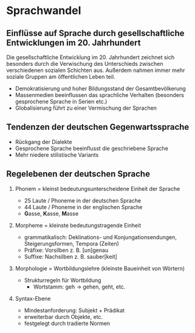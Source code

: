 # Sprachwandel

## Einflüsse auf Sprache durch gesellschaftliche Entwicklungen im 20. Jahrhundert

Die gesellschaftliche Entwicklung im 20. Jahrhundert zeichnet sich besonders durch die Verwischung des Unterschieds zwischen verschiedenen sozialen Schichten aus. Außerdem nahmen immer mehr soziale Gruppen am öffentlichen Leben teil.

- Demokratisierung und hoher Bildungsstand der Gesamtbevölkerung
- Massenmedien beeinflussen das sprachliche Verhalten (besonders gesprochene Sprache in Serien etc.)
- Globalisierung führt zu einer Vermischung der Sprachen

## Tendenzen der deutschen Gegenwartssprache

- Rückgang der Dialekte
- Gesprochene Sprache beeinflusst die geschriebene Sprache
- Mehr niedere stilistische Variants

## Regelebenen der deutschen Sprache

1. Phonem = kleinst bedeutungsunterscheidene Einheit der Sprache

	- 25 Laute / Phoneme in der deutschen Sprache
	- 44 Laute / Phoneme in der englischen Sprache
	- **G**asse, **K**asse, **M**asse

2. Morpheme = kleinste bedeutungstragende Einheit

	- grammatikalisch: Deklinations- und Konjungationsendungen, Steigerungsformen, Tempora (Zeiten)
	- Präfixe: Vorsilben z. B. [un]genau
	- Suffixe: Nachsilben z. B. sauber[keit]

3. Morphologie = Wortbildungslehre (kleinste Baueinheit von Wörtern)
	
	- Strukturregeln für Wortbildung
		- Wortstamm: geh -> gehen, geht, etc.

4. Syntax-Ebene
	
	- Mindestanforderung: Subjekt + Prädikat
	- erweiterbar durch Objekte, etc.
	- festgelegt durch tradierte Normen
